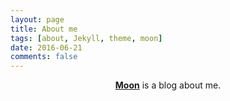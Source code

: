 ```yaml
---
layout: page
title: About me
tags: [about, Jekyll, theme, moon]
date: 2016-06-21
comments: false
---
```

    
<center><a href="http://chuguet.github.io/chuguet.github.io"><b>Moon</b></a> is a blog about me.</center>